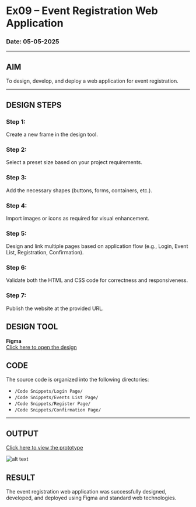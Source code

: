 # Ex09 – Event Registration Web Application  
### **Date:** 05-05-2025  

---
## AIM
To design, develop, and deploy a web application for event registration.

---

## DESIGN STEPS

### Step 1:
Create a new frame in the design tool.

### Step 2:
Select a preset size based on your project requirements.

### Step 3:
Add the necessary shapes (buttons, forms, containers, etc.).

### Step 4:
Import images or icons as required for visual enhancement.

### Step 5:
Design and link multiple pages based on application flow (e.g., Login, Event List, Registration, Confirmation).

### Step 6:
Validate both the HTML and CSS code for correctness and responsiveness.

### Step 7:
Publish the website at the provided URL.


## DESIGN TOOL
**Figma**  
[Click here to open the design](https://www.figma.com/design/csoUV3H3pDTh1vPNc5jI9S/Saveetha-Events?node-id=0-1&t=rcjm4AxqKeyzRHjP-1)



## CODE
The source code is organized into the following directories:

- `/Code Snippets/Login Page/`  
- `/Code Snippets/Events List Page/`  
- `/Code Snippets/Register Page/`  
- `/Code Snippets/Confirmation Page/`  

---

## OUTPUT
[Click here to view the prototype](https://www.figma.com/proto/csoUV3H3pDTh1vPNc5jI9S/Saveetha-Events?node-id=1-89&p=f&t=Jm7tEVd2QsUFqlWh-1&scaling=scale-down&content-scaling=fixed&page-id=0%3A1)


![alt text](Output.gif)
## RESULT
The event registration web application was successfully designed, developed, and deployed using Figma and standard web technologies.

